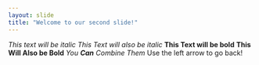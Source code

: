 ```yaml
---
layout: slide
title: "Welcome to our second slide!"
---
```

*This text will be italic*
_This Text will also be italic_
**This Text will be bold**
__This Will Also be Bold__
_You **Can** Combine Them_
Use the left arrow to go back!
